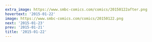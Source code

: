 ```yaml
---
extra_image: https://www.smbc-comics.com/comics/20150122after.png
hovertext: '2015-01-22'
image: https://www.smbc-comics.com/comics/20150122.png
next: '2015-01-23'
prev: '2015-01-21'
title: '2015-01-22'
---
```

